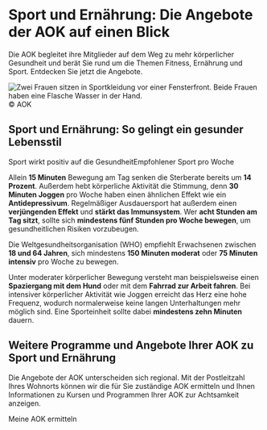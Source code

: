 # Sport und Ernährung: Die Angebote der AOK auf einen Blick

Die AOK begleitet ihre Mitglieder auf dem Weg zu mehr körperlicher Gesundheit und berät Sie rund um die Themen Fitness, Ernährung und Sport. Entdecken Sie jetzt die Angebote.

![Zwei Frauen sitzen in Sportkleidung vor einer Fensterfront. Beide Frauen haben eine Flasche Wasser in der Hand.](https://www.aok.de/pk/magazin/cms/fileadmin/_processed_/1/1/csm_sport-ernaehrung_ad3fff7916.jpg.webp)© AOK

## Sport und Ernährung: So gelingt ein gesunder Lebensstil

Sport wirkt positiv auf die GesundheitEmpfohlener Sport pro Woche

Allein **15 Minuten** Bewegung am Tag senken die Sterberate bereits um **14 Prozent**. Außerdem hebt körperliche Aktivität die Stimmung, denn **30 Minuten Joggen** pro Woche haben einen ähnlichen Effekt wie ein **Antidepressivum**. Regelmäßiger Ausdauersport hat außerdem einen **verjüngenden Effekt** und **stärkt das Immunsystem**. Wer **acht Stunden am Tag sitzt**, sollte sich **mindestens fünf Stunden pro Woche bewegen**, um gesundheitlichen Risiken vorzubeugen.

Die Weltgesundheitsorganisation (WHO) empfiehlt Erwachsenen zwischen **18 und 64 Jahren**, sich mindestens **150 Minuten moderat** oder **75 Minuten intensiv** pro Woche zu bewegen.

Unter moderater körperlicher Bewegung versteht man beispielsweise einen **Spaziergang mit dem Hund** oder mit dem **Fahrrad zur Arbeit fahren**. Bei intensiver körperlicher Aktivität wie Joggen erreicht das Herz eine hohe Frequenz, wodurch normalerweise keine langen Unterhaltungen mehr möglich sind. Eine Sporteinheit sollte dabei **mindestens zehn Minuten** dauern.

## Weitere Programme und Angebote Ihrer AOK zu Sport und Ernährung

Die Angebote der AOK unterscheiden sich regional. Mit der Postleitzahl Ihres Wohnorts können wir die für Sie zuständige AOK ermitteln und Ihnen Informationen zu Kursen und Programmen Ihrer AOK zur Achtsamkeit anzeigen.

Meine AOK ermitteln